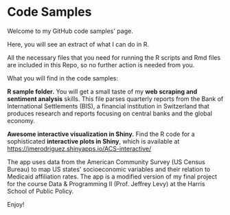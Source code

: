 # Code Samples

Welcome to my GitHub code samples' page.

Here, you will see an extract of what I can do in R.

All the necessary files that you need for running the R scripts and Rmd files are included in this Repo, so no further action is needed from you.

What you will find in the code samples:

**R sample folder.** You will get a small taste of my **web scraping and sentiment analysis** skills. This file parses quarterly reports from the Bank of International Settlements (BIS), a financial institution in Switzerland that produces research and reports focusing on central banks and the global economy.

**Awesome interactive visualization in Shiny.** Find the R code for a sophisticated **interactive plots in Shiny**, which is available at https://jmerodriguez.shinyapps.io/ACS-interactive/

The app uses data from the American Community Survey (US Census Bureau) to map US states' socioeconomic variables and their relation to Medicaid affiliation rates. The app is a modified version of my final project for the course Data & Programming II (Prof. Jeffrey Levy) at the Harris School of Public Policy.


Enjoy!
